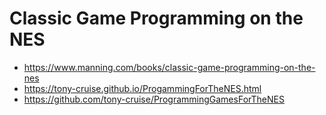 # Classic Game Programming on the NES

* https://www.manning.com/books/classic-game-programming-on-the-nes
* https://tony-cruise.github.io/ProgammingForTheNES.html
* https://github.com/tony-cruise/ProgrammingGamesForTheNES

